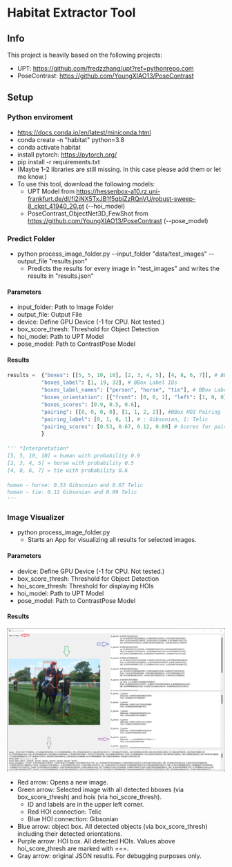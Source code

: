 # Habitat Extractor Tool
 
## Info
This project is heavily based on the following projects:
* UPT: https://github.com/fredzzhang/upt?ref=pythonrepo.com
* PoseContrast: https://github.com/YoungXIAO13/PoseContrast

## Setup

### Python enviroment
* https://docs.conda.io/en/latest/miniconda.html
* conda create -n "habitat" python=3.8
* conda activate habitat
* install pytorch: https://pytorch.org/
* pip install -r requirements.txt
* (Maybe 1-2 libraries are still missing. In this case please add them or let me know.)
* To use this tool, download the following models:
  * UPT Model from https://hessenbox-a10.rz.uni-frankfurt.de/dl/fi2jNX5TxJB1f5qbiZzRQnVU/robust-sweep-8_ckpt_41940_20.pt  (--hoi_model)
  * PoseContrast_ObjectNet3D_FewShot from https://github.com/YoungXIAO13/PoseContrast (--pose_model)
  

### Predict Folder
* python process_image_folder.py --input_folder "data/test_images" --output_file "results.json"
  * Predicts the results for every image in "test_images" and writes the results in "results.json"
  
#### Parameters
* input_folder: Path to Image Folder
* output_file: Output File
* device: Define GPU Device (-1 for CPU. Not tested.)
* box_score_thresh: Threshold for Object Detection
* hoi_model: Path to UPT Model
* pose_model: Path to ContrastPose Model

#### Results

```python
results =  {"boxes": [[5, 5, 10, 10], [2, 3, 4, 5], [4, 8, 6, 7]], # BBoxes
           "boxes_label": [1, 19, 32], # BBox Label IDs
           "boxes_label_names": ["person", "horse", "tie"], # BBox Label Names
           "boxes_orientation": [{"front": [0, 0, 1], "left": [1, 0, 0], "up": [0, 1, 0]}, {...}, {...}], # BBox Object Orientations
           "boxes_scores": [0.9, 0.5, 0.6],
           "pairing": [[0, 0, 0, 0], [1, 1, 2, 2]], #BBox HOI Pairing -> Pairs = (0, 1) and (0, 2). In the first list are only human ids.
           "pairing_label": [0, 1, 0, 1], # : Gibsonian, 1: Telic
           "pairing_scores": [0.53, 0.67, 0.12, 0.09] # Scores for pairing_label
           }

''' *Interpretation*
[5, 5, 10, 10] = human with probability 0.9
[2, 3, 4, 5] = horse with probability 0.5
[4, 8, 6, 7] = tie with probability 0.6

human - horse: 0.53 Gibsonian and 0.67 Telic
human - tie: 0.12 Gibsonian and 0.09 Telic
'''
```

### Image Visualizer
* python process_image_folder.py
  * Starts an App for visualizing all results for selected images.
  
#### Parameters
* device: Define GPU Device (-1 for CPU. Not tested.)
* box_score_thresh: Threshold for Object Detection
* hoi_score_thresh: Threshold for displaying HOIs
* hoi_model: Path to UPT Model
* pose_model: Path to ContrastPose Model

#### Results
![alt text](data/Vis_Example.png)
* Red arrow: Opens a new image.
* Green arrow: Selected image with all detected bboxes (via box_score_thresh) and hois (via hoi_score_thresh).
  * ID and labels are in the upper left corner.
  * Red HOI connection: Telic
  * Blue HOI connection: Gibsonian
* Blue arrow: object box. All detected objects (via box_score_thresh) including their detected orientations.
* Purple arrow: HOI box. All detected HOIs. Values above hoi_score_thresh are marked with ===.
* Gray arrow: original JSON results. For debugging purposes only.